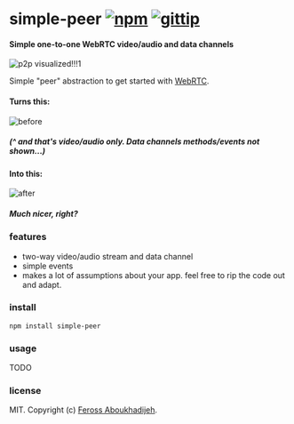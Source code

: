 # simple-peer [![npm](https://img.shields.io/npm/v/simple-peer.svg)](https://npmjs.org/package/simple-peer) [![gittip](https://img.shields.io/gittip/feross.svg)](https://www.gittip.com/feross/)

#### Simple one-to-one WebRTC video/audio and data channels

![p2p visualized!!!1](https://raw.githubusercontent.com/feross/simple-peer/master/img.png)

Simple "peer" abstraction to get started with [WebRTC](https://en.wikipedia.org/wiki/WebRTC).

#### Turns this:

![before](https://raw.githubusercontent.com/feross/simple-peer/master/slide1.png)

##### (^ and that's video/audio only. Data channels methods/events not shown...)

#### Into this:

![after](https://raw.githubusercontent.com/feross/simple-peer/master/slide2.png)

##### Much nicer, right?

### features

- two-way video/audio stream and data channel
- simple events
- makes a lot of assumptions about your app. feel free to rip the code out and adapt.

### install

```
npm install simple-peer
```

### usage

TODO

### license

MIT. Copyright (c) [Feross Aboukhadijeh](http://feross.org).
